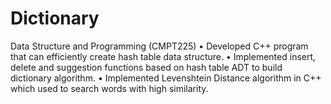 # Dictionary
Data Structure and Programming (CMPT225)
•	Developed C++ program that can efficiently create hash table data structure.
•	Implemented insert, delete and suggestion functions based on hash table ADT 
to build dictionary algorithm.
•	Implemented Levenshtein Distance algorithm in C++ which used to search 
words with high similarity.

